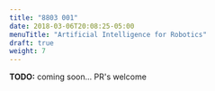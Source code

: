 ```yaml
---
title: "8803 001"
date: 2018-03-06T20:08:25-05:00
menuTitle: "Artificial Intelligence for Robotics"
draft: true
weight: 7
---
```


**TODO:** coming soon... PR's welcome